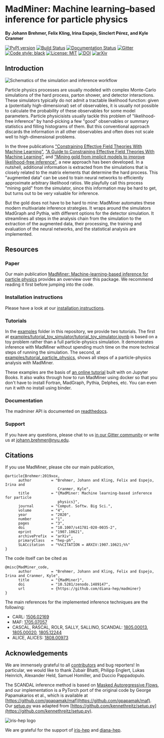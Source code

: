 # MadMiner: Machine learning–based inference for particle physics

**By Johann Brehmer, Felix Kling, Irina Espejo, Sinclert Pérez, and Kyle Cranmer**

[![PyPI version](https://badge.fury.io/py/madminer.svg)](https://badge.fury.io/py/madminer)
[![Build Status](https://travis-ci.com/diana-hep/madminer.svg?branch=master)](https://travis-ci.com/diana-hep/madminer)
[![Documentation Status](https://readthedocs.org/projects/madminer/badge/?version=latest)](https://madminer.readthedocs.io/en/latest/?badge=latest)
[![Gitter](https://badges.gitter.im/madminer/community.svg)](https://gitter.im/madminer/community?utm_source=badge&utm_medium=badge&utm_campaign=pr-badge)
[![Code style: black](https://img.shields.io/badge/code%20style-black-000000.svg)](https://github.com/ambv/black)
[![License: MIT](https://img.shields.io/badge/License-MIT-yellow.svg)](https://opensource.org/licenses/MIT)
[![DOI](https://zenodo.org/badge/DOI/10.5281/zenodo.1489147.svg)](https://doi.org/10.5281/zenodo.1489147)
[![arXiv](http://img.shields.io/badge/arXiv-1907.10621-B31B1B.svg)](https://arxiv.org/abs/1907.10621)


## Introduction

![Schematics of the simulation and inference workflow](docs/img/rascal-explainer.png)

Particle physics processes are usually modeled with complex Monte-Carlo simulations of the hard process, parton shower,
and detector interactions. These simulators typically do not admit a tractable likelihood function: given a (potentially
high-dimensional) set of observables, it is usually not possible to calculate the probability of these observables
for some model parameters. Particle physicisists usually tackle this problem of "likelihood-free inference" by
hand-picking a few "good" observables or summary statistics and filling histograms of them. But this conventional
approach discards the information in all other observables and often does not scale well to high-dimensional problems.

In the three publications
["Constraining Effective Field Theories With Machine Learning"](https://arxiv.org/abs/1805.00013),
["A Guide to Constraining Effective Field Theories With Machine Learning"](https://arxiv.org/abs/1805.00020), and
["Mining gold from implicit models to improve likelihood-free inference"](https://arxiv.org/abs/1805.12244),
a new approach has been developed. In a nutshell, additional information is extracted from the simulations that is
closely related to the matrix elements that determine the hard process. This
"augmented data" can be used to train neural networks to efficiently approximate arbitrary likelihood ratios. We
playfully call this process "mining gold" from the simulator, since this information may be hard to get, but turns out
to be very valuable for inference.

But the gold does not have to be hard to mine: MadMiner automates these modern multivariate inference strategies. It
wraps around the simulators MadGraph and Pythia, with different options for the detector simulation. It streamlines all
steps in the analysis chain from the simulation to the extraction of the augmented data, their processing, the training
and evaluation of the neural networks, and the statistical analysis are implemented.


## Resources


### Paper

Our main publication [MadMiner: Machine-learning-based inference for particle physics](https://arxiv.org/abs/1907.10621)
provides an overview over this package. We recommend reading it first before jumping into the code.


### Installation instructions

Please have a look at our [installation instructions](https://madminer.readthedocs.io/en/latest/installation.html).


### Tutorials

In the [examples](examples/) folder in this repository, we provide two tutorials. The first at
[examples/tutorial_toy_simulator/tutorial_toy_simulator.ipynb](examples/tutorial_toy_simulator/tutorial_toy_simulator.ipynb)
is based on a toy problem rather than a full particle-physics simulation. It demonstrates
inference with MadMiner without spending much time on the more technical steps of running the simulation. The second,
at [examples/tutorial_particle_physics](examples/tutorial_particle_physics), shows all steps of a particle-physics
analysis with MadMiner.

These examples are the basis of [an online tutorial](https://cranmer.github.io/madminer-tutorial/intro) built with on Jupyter Books. It also walks through how to run MadMiner using docker so that you don't have to install Fortran, MadGraph, Pythia, Delphes, etc. You can even run it with no install using binder. 

### Documentation

The madminer API is documented on [readthedocs](https://madminer.readthedocs.io/en/latest/?badge=latest).


### Support

If you have any questions, please
chat to us [in our Gitter community](https://gitter.im/madminer/community) or write us at 
[johann.brehmer@nyu.edu](johann.brehmer@nyu.edu).


## Citations

If you use MadMiner, please cite our main publication,
```
@article{Brehmer:2019xox,
      author         = "Brehmer, Johann and Kling, Felix and Espejo, Irina and
                        Cranmer, Kyle",
      title          = "{MadMiner: Machine learning-based inference for particle
                        physics}",
      journal        = "Comput. Softw. Big Sci.",
      volume         = "4",
      year           = "2020",
      number         = "1",
      pages          = "3",
      doi            = "10.1007/s41781-020-0035-2",
      eprint         = "1907.10621",
      archivePrefix  = "arXiv",
      primaryClass   = "hep-ph",
      SLACcitation   = "%%CITATION = ARXIV:1907.10621;%%"
}
```

The code itself can be cited as
```
@misc{MadMiner_code,
      author         = "Brehmer, Johann and Kling, Felix and Espejo, Irina and Cranmer, Kyle",
      title          = "{MadMiner}",
      doi            = "10.5281/zenodo.1489147",
      url            = {https://github.com/diana-hep/madminer}
}
```

The main references for the implemented inference techniques are the following:

- CARL: [1506.02169](https://arxiv.org/abs/1506.02169)
- MAF: [1705.07057](https://arxiv.org/abs/1705.07057)
- CASCAL, RASCAL, ROLR, SALLY, SALLINO, SCANDAL: [1805.00013](https://arxiv.org/abs/1805.00013), [1805.00020](https://arxiv.org/abs/1805.00020), [1805.12244](https://arxiv.org/abs/1805.12244)
- ALICE, ALICES: [1808.00973](https://arxiv.org/abs/1808.00973)


## Acknowledgements

We are immensely grateful to all [contributors](https://github.com/diana-hep/madminer/graphs/contributors) and bug reporters! 
In particular, we would like to thank Zubair Bhatti, Philipp Englert, Lukas Heinrich, Alexander Held, Samuel Homiller,
and Duccio Pappadopulo.

The SCANDAL inference method is based on [Masked Autoregressive Flows](https://arxiv.org/abs/1705.07057), and our
implementation is a PyTorch port of the original code by George Papamakarios et al., which is available at
[https://github.com/gpapamak/maf](https://github.com/gpapamak/maf). Our [setup.py](setup.py) was adapted from
[https://github.com/kennethreitz/setup.py](https://github.com/kennethreitz/setup.py).

![iris-hep logo](https://iris-hep.org/assets/logos/Iris-hep-4-no-long-name.png)

We are grateful for the support of [iris-hep](https://iris-hep.org) and [diana-hep](https://diana-hep.org).